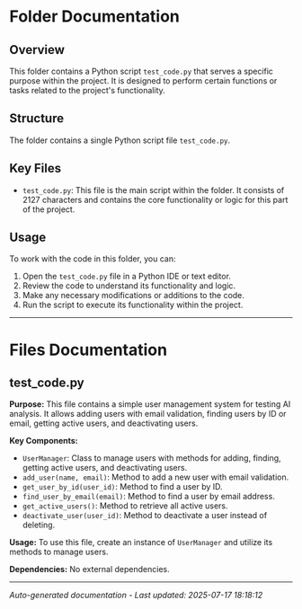 # Folder Documentation

## Overview
This folder contains a Python script `test_code.py` that serves a specific purpose within the project. It is designed to perform certain functions or tasks related to the project's functionality.

## Structure
The folder contains a single Python script file `test_code.py`.

## Key Files
- `test_code.py`: This file is the main script within the folder. It consists of 2127 characters and contains the core functionality or logic for this part of the project.

## Usage
To work with the code in this folder, you can:
1. Open the `test_code.py` file in a Python IDE or text editor.
2. Review the code to understand its functionality and logic.
3. Make any necessary modifications or additions to the code.
4. Run the script to execute its functionality within the project.

---

# Files Documentation

## test_code.py

**Purpose:** This file contains a simple user management system for testing AI analysis. It allows adding users with email validation, finding users by ID or email, getting active users, and deactivating users.

**Key Components:**
- `UserManager`: Class to manage users with methods for adding, finding, getting active users, and deactivating users.
- `add_user(name, email)`: Method to add a new user with email validation.
- `get_user_by_id(user_id)`: Method to find a user by ID.
- `find_user_by_email(email)`: Method to find a user by email address.
- `get_active_users()`: Method to retrieve all active users.
- `deactivate_user(user_id)`: Method to deactivate a user instead of deleting.

**Usage:** To use this file, create an instance of `UserManager` and utilize its methods to manage users.

**Dependencies:** No external dependencies.

---
*Auto-generated documentation - Last updated: 2025-07-17 18:18:12*
